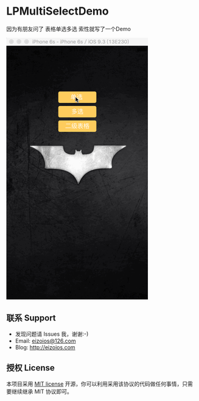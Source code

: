 # LPMultiSelectDemo

因为有朋友问了 表格单选多选 索性就写了一个Demo

![LPMultiSelectDemo展示](https://github.com/EizoiOS/LPMultiSelectDemo/blob/master/LPMulitSelectGIF.gif)

## 联系 Support

* 发现问题请 Issues 我，谢谢:-)
* Email: eizoios@126.com
* Blog: http://eizoios.com

## 授权 License

本项目采用 [MIT license](http://opensource.org/licenses/MIT) 开源，你可以利用采用该协议的代码做任何事情，只需要继续继承 MIT 协议即可。